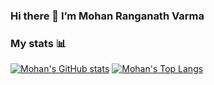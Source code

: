 ### Hi there 👋  I’m Mohan Ranganath Varma

### My stats 📊
[![Mohan's GitHub stats](https://github-readme-stats.vercel.app/api?username=Raphael-08&show_icons=true&hide=stars&theme=dark)][stats]
[![Mohan's Top Langs](https://github-readme-stats.vercel.app/api/top-langs/?username=Raphael-08&layout=compact&langs_count=6&hide=css,html&theme=dark)][langs]

<!-- link references -->
[stats]: https://github.com/anuraghazra/github-readme-stats#github-stats-card
[langs]: https://github.com/anuraghazra/github-readme-stats#top-languages-card
